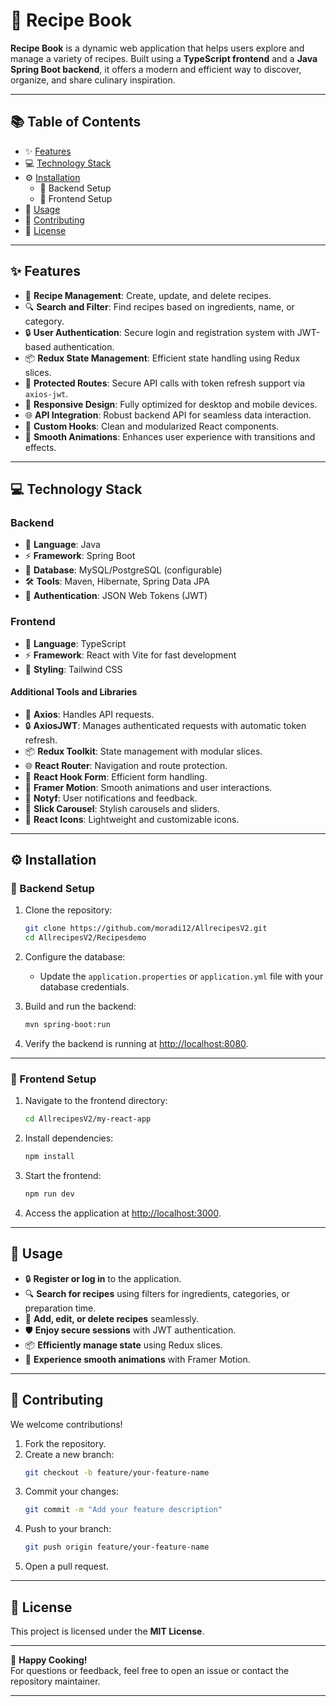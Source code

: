 # 🍲 Recipe Book  

**Recipe Book** is a dynamic web application that helps users explore and manage a variety of recipes. Built using a **TypeScript frontend** and a **Java Spring Boot backend**, it offers a modern and efficient way to discover, organize, and share culinary inspiration.  

---

## 📚 Table of Contents  
- ✨ [Features](#features)  
- 💻 [Technology Stack](#technology-stack)  
- ⚙️ [Installation](#installation)  
  - 🔧 Backend Setup  
  - 🔅️ Frontend Setup  
- 🚀 [Usage](#usage)  
- 🤝 [Contributing](#contributing)  
- 📜 [License](#license)  

---

## ✨ Features  

- 📝 **Recipe Management**: Create, update, and delete recipes.  
- 🔍 **Search and Filter**: Find recipes based on ingredients, name, or category.  
- 🔒 **User Authentication**: Secure login and registration system with JWT-based authentication.  
- 📦 **Redux State Management**: Efficient state handling using Redux slices.  
- 🚪 **Protected Routes**: Secure API calls with token refresh support via `axios-jwt`.  
- 📱 **Responsive Design**: Fully optimized for desktop and mobile devices.  
- 🌐 **API Integration**: Robust backend API for seamless data interaction.  
- 🦡 **Custom Hooks**: Clean and modularized React components.  
- 🎨 **Smooth Animations**: Enhances user experience with transitions and effects.  

---

## 💻 Technology Stack  

### Backend  
- 🔄 **Language**: Java  
- ⚡ **Framework**: Spring Boot  
- 💄 **Database**: MySQL/PostgreSQL (configurable)  
- 🛠️ **Tools**: Maven, Hibernate, Spring Data JPA  
- 🔐 **Authentication**: JSON Web Tokens (JWT)  

### Frontend  
- 🔄 **Language**: TypeScript  
- ⚡ **Framework**: React with Vite for fast development  
- 🎨 **Styling**: Tailwind CSS  

#### Additional Tools and Libraries  
- 📡 **Axios**: Handles API requests.  
- 🔒 **AxiosJWT**: Manages authenticated requests with automatic token refresh.  
- 📦 **Redux Toolkit**: State management with modular slices.  
- 🌐 **React Router**: Navigation and route protection.  
- 🦡 **React Hook Form**: Efficient form handling.  
- 💫 **Framer Motion**: Smooth animations and user interactions.  
- 🔔 **Notyf**: User notifications and feedback.  
- 🎠 **Slick Carousel**: Stylish carousels and sliders.  
- 🎨 **React Icons**: Lightweight and customizable icons.  

---

## ⚙️ Installation  

### 🔧 Backend Setup  

1. Clone the repository:  
   ```bash
   git clone https://github.com/moradi12/AllrecipesV2.git
   cd AllrecipesV2/Recipesdemo
   ```
2. Configure the database:  
   - Update the `application.properties` or `application.yml` file with your database credentials.  

3. Build and run the backend:  
   ```bash
   mvn spring-boot:run
   ```
4. Verify the backend is running at [http://localhost:8080](http://localhost:8080).  

---

### 🔅️ Frontend Setup  

1. Navigate to the frontend directory:  
   ```bash
   cd AllrecipesV2/my-react-app
   ```
2. Install dependencies:  
   ```bash
   npm install
   ```
3. Start the frontend:  
   ```bash
   npm run dev
   ```
4. Access the application at [http://localhost:3000](http://localhost:3000).  

---

## 🚀 Usage  

- 🔒 **Register or log in** to the application.  
- 🔍 **Search for recipes** using filters for ingredients, categories, or preparation time.  
- 📝 **Add, edit, or delete recipes** seamlessly.  
- 🛡️ **Enjoy secure sessions** with JWT authentication.  
- 📦 **Efficiently manage state** using Redux slices.  
- 💫 **Experience smooth animations** with Framer Motion.  

---

## 🤝 Contributing  

We welcome contributions!  

1. Fork the repository.  
2. Create a new branch:  
   ```bash
   git checkout -b feature/your-feature-name
   ```
3. Commit your changes:  
   ```bash
   git commit -m "Add your feature description"
   ```
4. Push to your branch:  
   ```bash
   git push origin feature/your-feature-name
   ```
5. Open a pull request.  

---

## 📜 License  

This project is licensed under the **MIT License**.  

---  

🎉 **Happy Cooking!**  
For questions or feedback, feel free to open an issue or contact the repository maintainer.  

---
